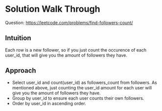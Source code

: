 # Solution Walk Through
Question: https://leetcode.com/problems/find-followers-count/

## Intuition
Each row is a new follower, so if you just count the occurence of each user_id, that will give you the amount of followers they have.

## Approach
- Select user_id and count(user_id) as followers_count from followers. As mentioned above, just counting the user_id amount for each user will give you the amount of followers they have.
- Group by user_id to ensure each user counts their own followers.
- Order by user_id in ascending order.